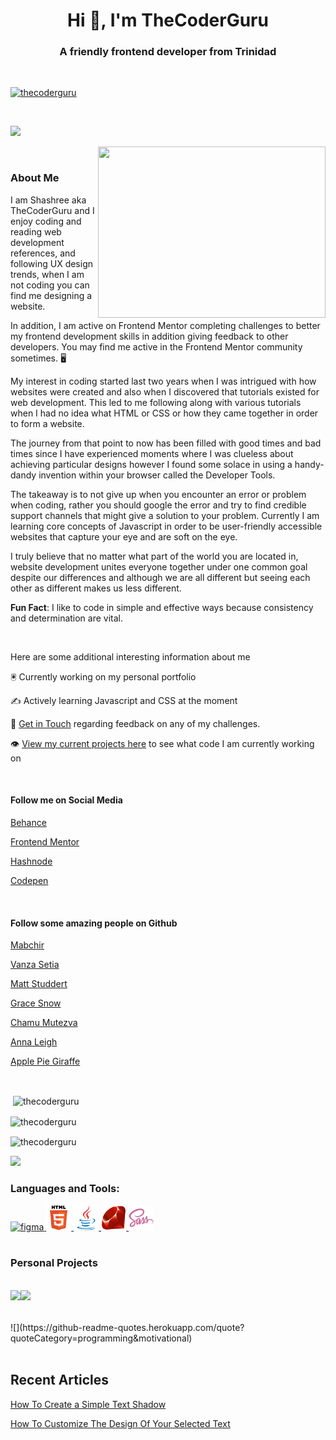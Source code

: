 <h1 align="center">Hi 👋, I'm TheCoderGuru</h1>

<h3 align="center">A friendly frontend developer from Trinidad</h3>

<br>

<p align="left"> <a href="https://github.com/ryo-ma/github-profile-trophy"><img src="https://github-profile-trophy.vercel.app/?username=thecoderguru" alt="thecoderguru" /></a> </p>

<br>

![](https://komarev.com/ghpvc/?username=TheCoderGuru)


<img align="right" height="274px" width="364px" src="https://cdn.dribbble.com/users/1025838/screenshots/6220885/devguy3.gif">

<br>

<h3>About Me</h3>

I am Shashree aka TheCoderGuru and I enjoy coding and reading web development references, and following UX design trends, when I am not coding you can find me designing a website.

In addition, I am active on Frontend Mentor completing challenges to better my frontend development skills in addition giving feedback to other developers. You may find me active in the Frontend Mentor community sometimes. 🖥

My interest in coding started last two years when I was intrigued with how websites were created and also when I discovered that tutorials existed for web development. This led to me following along with various tutorials when I had no idea what HTML or CSS or how they came together in order to form a website.

The journey from that point to now has been filled with good times and bad times since I have experienced moments where I was clueless about achieving particular designs however I found some solace in using a handy-dandy invention within your browser called the Developer Tools.

The takeaway is to not give up when you encounter an error or problem when coding, rather you should google the error and try to find credible support channels that might give a solution to your problem. Currently I am learning core concepts of Javascript in order to be user-friendly accessible websites that capture your eye and are soft on the eye.

I truly believe that no matter what part of the world you are located in, website development unites everyone together under one common goal despite our differences and although we are all different but seeing each other as different makes us less different.

**Fun Fact**: I like to code in simple and effective ways because consistency and determination are vital.

<br>

Here are some additional interesting information about me

🖲 Currently working on my personal portfolio

✍ Actively learning Javascript and CSS at the moment

💌 [Get in Touch](mailto:shashreeshachindrasamuel14@gmail.com/) regarding feedback on any of my challenges.

👁 [View my current projects here](https://www.frontendmentor.io/profile/TheCoderGuru) to see what code I am currently working on

<br>

<h4>Follow me on Social Media</h4>

[Behance](https://www.behance.net/shashreesamuel2003)

[Frontend Mentor](https://www.frontendmentor.io/profile/TheCoderGuru)

[Hashnode](https://thecoderguru.hashnode.dev/)

[Codepen](https://www.codepen.io/TheCoderGuru/)

<br>

<h4>Follow some amazing people on Github</h4>

[Mabchir](https://www.github.com/Mabchir)


[Vanza Setia](https://www.github.com/vanzasetia)


[Matt Studdert](https://www.github.com/mattstuddert)


[Grace Snow](https://www.github.com/gracesnow)


[Chamu Mutezva](https://github.com/ChamuMutezva)


[Anna Leigh](https://github.com/brasspetals)


[Apple Pie Giraffe](https://github.com/ApplePieGiraffe)


<br>

<p>&nbsp;<img align="center" src="https://github-readme-stats.vercel.app/api?username=thecoderguru&show_icons=true&locale=en&layout=10" alt="thecoderguru" /></p>

<img align="center" src="https://github-readme-stats.vercel.app/api/top-langs/?username=TheCoderGuru&layout=compact" alt="thecoderguru" />

<p><img align="center" src="https://github-readme-streak-stats.herokuapp.com/?user=thecoderguru&" alt="thecoderguru" /></p>

<img src="https://activity-graph.herokuapp.com/graph?username=thecoderguru&bg_color=ffffff&color=3457C7&line=3457C7&point=3457C7&hide_border=true&" />

<br>
<p align="left">
</p>

<h3 align="left">Languages and Tools:</h3>
<p align="left">  <a href="https://www.figma.com/" target="_blank" rel="noreferrer"> <img src="https://www.vectorlogo.zone/logos/figma/figma-icon.svg" alt="figma" width="40" height="40"/> </a> <a href="https://www.w3.org/html/" target="_blank" rel="noreferrer"> <img src="https://raw.githubusercontent.com/devicons/devicon/master/icons/html5/html5-original-wordmark.svg" alt="html5" width="40" height="40"/> </a> <a href="https://www.java.com" target="_blank" rel="noreferrer"> <img src="https://raw.githubusercontent.com/devicons/devicon/master/icons/java/java-original.svg" alt="java" width="40" height="40"/> </a> <a href="https://developer.mozilla.org/en-US/docs/Web/JavaScript" target="_blank" rel="noreferrer">  <img src="https://raw.githubusercontent.com/devicons/devicon/master/icons/ruby/ruby-original.svg" alt="ruby" width="40" height="40"/> </a> <a href="https://sass-lang.com" target="_blank" rel="noreferrer"> <img src="https://raw.githubusercontent.com/devicons/devicon/master/icons/sass/sass-original.svg" alt="sass" width="40" height="40"/> </a> <a href="https://www.vagrantup.com/" target="_blank" rel="noreferrer"> </a>

<br>

<br>

<h3>Personal Projects</h3>

<br>

<a href="https://github.com/TheCoderGuru/random_quote_generator">
  <img align="left" src="https://github-readme-stats.vercel.app/api/pin/?username=TheCoderGuru&repo=random_quote_generator&theme=light&show_owner=True" />
</a>

<a href="https://github.com/TheCoderGuru/color-generator">
  <img align="left" src="https://github-readme-stats.vercel.app/api/pin/?username=TheCoderGuru&repo=color-generator&theme=light&show_owner=True" />
</a>

<br>

<br>

<br>
![](https://github-readme-quotes.herokuapp.com/quote?quoteCategory=programming&motivational)

<br>

<br>

<h2 align="left">Recent Articles</h2>

[How To Create a Simple Text Shadow](https://thecoderguru.hashnode.dev/how-to-create-a-simple-text-stroke)

[How To Customize The Design Of Your Selected Text](https://thecoderguru.hashnode.dev/how-to-customize-the-design-of-your-selected-text)
